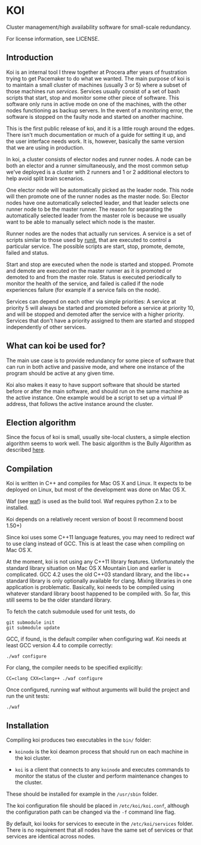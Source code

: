 # KOI

Cluster management/high availability software for small-scale
redundancy.

For license information, see LICENSE.

## Introduction

Koi is an internal tool I threw together at Procera after years of
frustration trying to get Pacemaker to do what we wanted. The main
purpose of koi is to maintain a small cluster of machines (usually 3
or 5) where a subset of those machines run _services_. Services
usually consist of a set of bash scripts that start, stop and monitor
some other piece of software. This software only runs in active mode
on one of the machines, with the other nodes functioning as backup
servers. In the event of a monitoring error, the software is stopped
on the faulty node and started on another machine.

This is the first public release of koi, and it is a little rough
around the edges. There isn't much documentation or much of a guide
for setting it up, and the user interface needs work. It is, however,
basically the same version that we are using in production.

In koi, a cluster consists of elector nodes and runner nodes. A node
can be both an elector and a runner simultaneously, and the most
common setup we've deployed is a cluster with 2 runners and 1 or 2
additional electors to help avoid split brain scenarios.

One elector node will be automatically picked as the leader node. This
node will then promote one of the runner nodes as the master node. So:
Elector nodes have one automatically selected leader, and that leader
selects one runner node to be the master runner. The reason for
separating the automatically selected leader from the master role is
because we usually want to be able to manually select which node is
the master.

Runner nodes are the nodes that actually run services. A service is a
set of scripts similar to those used by [runit][runit], that are
executed to control a particular service. The possible scripts are
start, stop, promote, demote, failed and status.

Start and stop are executed when the node is started and
stopped. Promote and demote are executed on the master runner as it is
promoted or demoted to and from the master role. Status is executed
periodically to monitor the health of the service, and failed is
called if the node experiences failure (for example if a service fails
on the node).

Services can depend on each other via simple priorities: A service at
priority 5 will always be started and promoted before a service at
priority 10, and will be stopped and demoted after the service with a
higher priority. Services that don't have a priority assigned to them
are started and stopped independently of other services.

## What can koi be used for?

The main use case is to provide redundancy for some piece of software
that can run in both active and passive mode, and where one instance
of the program should be active at any given time.

Koi also makes it easy to have support software that should be started
before or after the main software, and should run on the same machine
as the active instance. One example would be a script to set up a
virtual IP address, that follows the active instance around the
cluster.

## Election algorithm

Since the focus of koi is small, usually site-local clusters, a simple
election algorithm seems to work well. The basic algorithm is the
Bully Algorithm as described [here][bully].

## Compilation

Koi is written in C++ and compiles for Mac OS X and Linux. It expects
to be deployed on Linux, but most of the development was done on Mac
OS X.

Waf (see [waf][waf]) is used as the build tool. Waf requires python
2.x to be installed.

Koi depends on a relatively recent version of boost (I recommend
boost 1.50+)

Since koi uses some C++11 language features, you may need to redirect
waf to use clang instead of GCC. This is at least the case when
compiling on Mac OS X.

At the moment, koi is not using any C++11 library
features. Unfortunately the standard library situation on Mac OS X
Mountain Lion and earlier is complicated. GCC 4.2 uses the old C++03
standard library, and the libc++ standard library is only optionally
available for clang. Mixing libraries in one application is
problematic. Basically, koi needs to be compiled using whatever
standard library boost happened to be compiled with. So far, this
still seems to be the older standard library.

To fetch the catch submodule used for unit tests, do

    git submodule init
    git submodule update

GCC, if found, is the default compiler when configuring waf. Koi needs
at least GCC version 4.4 to compile correctly:

    ./waf configure

For clang, the compiler needs to be specified explicitly:

    CC=clang CXX=clang++ ./waf configure

Once configured, running waf without arguments will build the project
and run the unit tests:

    ./waf

## Installation

Compiling koi produces two executables in the `bin/` folder:

* `koinode` is the koi deamon process that should run on each machine
  in the koi cluster.

* `koi` is a client that connects to any `koinode` and executes
  commands to monitor the status of the cluster and perform
  maintenance changes to the cluster.

These should be installed for example in the `/usr/sbin` folder.

The koi configuration file should be placed in `/etc/koi/koi.conf`,
although the configuration path can be changed via the `-f`
command line flag.

By default, koi looks for services to execute in the
`/etc/koi/services` folder. There is no requirement that all nodes
have the same set of services or that services are identical across
nodes.

  [bully]: http://en.wikipedia.org/wiki/Bully_algorithm "Wikipedia"
  [waf]: http://code.google.com/p/waf/ "waf"
  [runit]: http://smarden.org/runit/ "runit"

